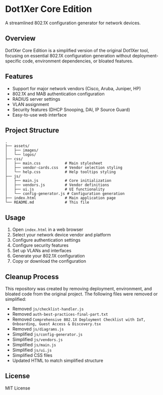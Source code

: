 # Dot1Xer Core Edition

A streamlined 802.1X configuration generator for network devices.

## Overview

Dot1Xer Core Edition is a simplified version of the original Dot1Xer tool, focusing on essential 802.1X configuration generation without deployment-specific code, environment dependencies, or bloated features.

## Features

- Support for major network vendors (Cisco, Aruba, Juniper, HP)
- 802.1X and MAB authentication configuration
- RADIUS server settings
- VLAN assignment
- Security features (DHCP Snooping, DAI, IP Source Guard)
- Easy-to-use web interface

## Project Structure

```
.
├── assets/
│   ├── images/
│   └── logos/
├── css/
│   ├── main.css           # Main stylesheet
│   ├── vendor-cards.css   # Vendor selection styling
│   └── help.css           # Help tooltips styling
├── js/
│   ├── main.js            # Core initialization
│   ├── vendors.js         # Vendor definitions
│   ├── ui.js              # UI functionality
│   └── config-generator.js # Configuration generation
├── index.html             # Main application page
└── README.md              # This file
```

## Usage

1. Open `index.html` in a web browser
2. Select your network device vendor and platform
3. Configure authentication settings
4. Configure security features
5. Set up VLANs and interfaces
6. Generate your 802.1X configuration
7. Copy or download the configuration

## Cleanup Process

This repository was created by removing deployment, environment, and bloated code from the original project. The following files were removed or simplified:

- Removed `js/checklist-handler.js`
- Removed `auth-best-practices-final-part.txt`
- Removed `Comprehensive 802.1X Deployment Checklist with IoT, Onboarding, Guest Access & Discovery.tsx`
- Removed `js/diagrams.js` 
- Simplified `js/config-generator.js`
- Simplified `js/vendors.js`
- Simplified `js/main.js`
- Simplified `js/ui.js`
- Simplified CSS files
- Updated HTML to match simplified structure

## License

MIT License
